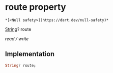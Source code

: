 


# route property




    *[<Null safety>](https://dart.dev/null-safety)*


[String](https://api.flutter.dev/flutter/dart-core/String-class.html)? route
  
_read / write_






## Implementation

```dart
String? route;


```







